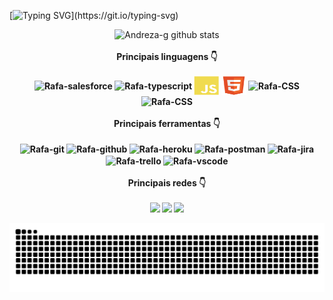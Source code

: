 
[![Typing SVG](https://readme-typing-svg.herokuapp.com/?color=ffffff&size=35&center=true&vCenter=true&width=1000&lines=Oiee,+sou+Andreza+Ribeiro;Sou+Desenvolvedora+Salesforce!;Bem+vindo+ao+meu+GitHub!)](https://git.io/typing-svg)

<div align="center">
<img width="49%" height="195px" src="https://github-readme-stats.vercel.app/api?username=andreza-g&show_icons=true&count_private=true&hide_border=true&title_color=00bfbf&icon_color=00bfbf&text_color=c9d1d9&bg_color=0d1117" alt="Andreza-g github stats" /> 
</div>  
<div align="center"><br><b>
   Principais linguagens 👇
  
</div>
<div align="center" style="display: inline_block"><br>
  <img align="center" alt="Rafa-salesforce" height="30" width="40" src="https://cdn.jsdelivr.net/gh/devicons/devicon/icons/salesforce/salesforce-original.svg">
  <img align="center" alt="Rafa-typescript" height="30" width="40" src="https://cdn.jsdelivr.net/gh/devicons/devicon/icons/typescript/typescript-original.svg">
  <img align="center" alt="Rafa-Js" height="30" width="40" src="https://raw.githubusercontent.com/devicons/devicon/master/icons/javascript/javascript-plain.svg">
  <img align="center" alt="Rafa-HTML" height="30" width="40" src="https://raw.githubusercontent.com/devicons/devicon/master/icons/html5/html5-original.svg">
  <img align="center" alt="Rafa-CSS" height="30" width="40" src="https://skillicons.dev/icons?i=css">
  <img align="center" alt="Rafa-CSS" height="30" width="40" src="https://cdn.jsdelivr.net/gh/devicons/devicon/icons/nodejs/nodejs-original.svg"> 
</div>
<div align="center"><br><b> 
   Principais ferramentas 👇
  
</div>
<div align="center" style="display: inline_block"><br>
  <img align="center" alt="Rafa-git" height="30" width="40" src="https://skillicons.dev/icons?i=git">
  <img align="center" alt="Rafa-github" height="30" width="40" src="https://skillicons.dev/icons?i=github">
  <img align="center" alt="Rafa-heroku" height="30" width="40" src="https://skillicons.dev/icons?i=heroku">
  <img align="center" alt="Rafa-postman" height="30" width="40" src="https://skillicons.dev/icons?i=postman">
  <img align="center" alt="Rafa-jira" height="30" width="40" src="https://cdn.jsdelivr.net/gh/devicons/devicon/icons/jira/jira-original-wordmark.svg">
  <img align="center" alt="Rafa-trello" height="30" width="40" src="https://cdn.jsdelivr.net/gh/devicons/devicon/icons/trello/trello-plain.svg">
  <img align="center" alt="Rafa-vscode" height="30" width="40" src="https://cdn.jsdelivr.net/gh/devicons/devicon/icons/vscode/vscode-original.svg"> 
</div>
<div align="center"><br>  
   Principais redes 👇
  
</div>
<div align="center"> <br>
   <a href = "mailto:andreza.ribeiro2706@gmail.com"><img src="https://img.shields.io/badge/-Gmail-%23333?style=for-the-badge&logo=gmail&logoColor=white"           target="_blank"></a>
    <a href="https://www.linkedin.com/in/andreza-gon%C3%A7alves-b69b95168/" target="_blank"><img src="https://img.shields.io/badge/-LinkedIn-%230077B5?style=for-the-badge&logo=linkedin&logoColor=white" target="_blank"></a>  
   <a href="https://trailblazer.me/id?lang=pt_BR" target="_blank"><img src="https://img.shields.io/badge/Trailhead-00A1E0?style=for-the-badge&logo=Salesforce&logoColor=white"></a>   
</div>
   
   ![Snake animation](https://github.com/andreza-g/andreza-g/blob/output/github-contribution-grid-snake.svg)
  
